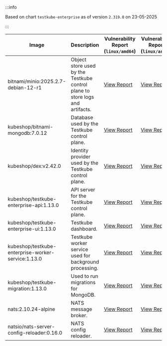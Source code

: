 :::info

Based on chart `testkube-enterprise` as of version `2.319.0` on 23-05-2025

:::

| Image | Description | Vulnerability Report (`linux/amd64`) | Vulnerability Report (`linux/arm64`) | Docker Image |
|-------|-------------|----------------------------------------|----------------------------------------|--------------|
| bitnami/minio:2025.2.7-debian-12-r1 | Object store used by the Testkube control plane to store logs and artifacts. | [View Report](./minio-2025.2.7-debian-12-r1_linux_amd64.md) | [View Report](./minio-2025.2.7-debian-12-r1_linux_arm64.md) | [View Image](https://hub.docker.com/layers/bitnami/minio/2025.2.7-debian-12-r1/images/sha256-6200cedfbe0d340913f74f16f93dcd203ec89702c7f120abf45b4bbbea3689cf?context=explore) |
| kubeshop/bitnami-mongodb:7.0.12 | Database used by the Testkube control plane. | [View Report](./bitnami-mongodb-7.0.12_linux_amd64.md) | [View Report](./bitnami-mongodb-7.0.12_linux_arm64.md) | [View Image](https://hub.docker.com/layers/kubeshop/bitnami-mongodb/7.0.12/images/sha256-43aa0e5c2e3eff47a9d82ab89e3d0bdde515b9b64628d328a18342e1facba8aa?context=explore) |
| kubeshop/dex:v2.42.0 | Identity provider used by the Testkube control plane. | [View Report](./dex-v2.42.0_linux_amd64.md) | [View Report](./dex-v2.42.0_linux_arm64.md) | [View Image](https://hub.docker.com/layers/kubeshop/dex/v2.42.0/images/sha256-10dc393947e2d04dd8c0972ccf405e6f47aba0b694af059c94aa9d249d69ae1b?context=explore) |
| kubeshop/testkube-enterprise-api:1.13.0 | API server for the Testkube control plane. | [View Report](./testkube-enterprise-api-1.13.0_linux_amd64.md) | [View Report](./testkube-enterprise-api-1.13.0_linux_arm64.md) | [View Image](https://hub.docker.com/layers/kubeshop/testkube-enterprise-api/1.13.0/images/sha256-9820b7f4b48956f5bb23776d6c913ff65c2fa2f5ee1a538d0483fc345ab2841e?context=explore) |
| kubeshop/testkube-enterprise-ui:1.13.0 | Testkube dashboard. | [View Report](./testkube-enterprise-ui-1.13.0_linux_amd64.md) | [View Report](./testkube-enterprise-ui-1.13.0_linux_arm64.md) | [View Image](https://hub.docker.com/layers/kubeshop/testkube-enterprise-ui/1.13.0/images/sha256-1b90640277c7ddde8db3e8db3279ac50607d92da1649ea2307bf8bbd4d36d20f?context=explore) |
| kubeshop/testkube-enterprise-worker-service:1.13.0 | Testkube worker service used for background processing. | [View Report](./testkube-enterprise-worker-service-1.13.0_linux_amd64.md) | [View Report](./testkube-enterprise-worker-service-1.13.0_linux_arm64.md) | [View Image](https://hub.docker.com/layers/kubeshop/testkube-enterprise-worker-service/1.13.0/images/sha256-0081173f87e79795409933a00b51014476573e31531bbbdea56e1c3d2e7564bb?context=explore) |
| kubeshop/testkube-migration:1.13.0 | Used to run migrations for MongoDB. | [View Report](./testkube-migration-1.13.0_linux_amd64.md) | [View Report](./testkube-migration-1.13.0_linux_arm64.md) | [View Image](https://hub.docker.com/layers/kubeshop/testkube-migration/1.13.0/images/sha256-b2e60f8900936982c0844d42b1aa5fc8a4481358534f348bb5042097595c4995?context=explore) |
| nats:2.10.24-alpine | NATS message broker. | [View Report](./nats-2.10.24-alpine_linux_amd64.md) | [View Report](./nats-2.10.24-alpine_linux_arm64.md) | [View Image](https://hub.docker.com/layers/library/nats/2.10.24-alpine/images/sha256-d13ec5ce79a02e1be937820dd36db611e25bd0c08cd9947fa9a5d52a56bf91fc?context=explore) |
| natsio/nats-server-config-reloader:0.16.0 | NATS config reloader. | [View Report](./nats-server-config-reloader-0.16.0_linux_amd64.md) | [View Report](./nats-server-config-reloader-0.16.0_linux_arm64.md) | [View Image](https://hub.docker.com/layers/natsio/nats-server-config-reloader/0.16.0/images/sha256-6e1f185d0f39fdf6032872bd20f1ce134d4e18c923d55f7cf93d40afcf6a8ffe?context=explore) |
